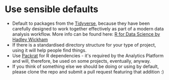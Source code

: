 # Use sensible defaults
* Default to packages from the [Tidyverse](http://tidyverse.org/), because they have been carefully designed to work together effectively as part of a modern data analysis workflow.  More info can be found here: [R for Data Science by Hadley Wickham](http://r4ds.had.co.nz)
* If there is a standardised directory structure for your type of project, using it will help people find things.
* Use [Packrat](https://rstudio.github.io/packrat/) for R dependencies - it's required by the Analytics Platform and will, therefore, be used on some projects, eventually, anyway.
* If you think of something else we should be doing or using by default, please clone the repo and submit a pull request featuring that addition :)
